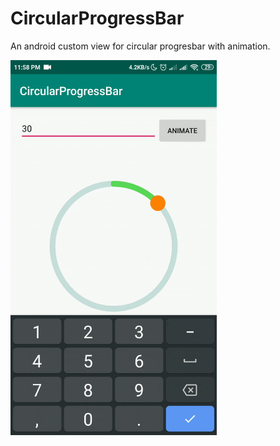 # CircularProgressBar
An android custom view for circular progresbar with animation.

<img src="https://github.com/Anuj-Kumar-Sharma/CircularProgressBar/blob/master/circularprogressbar.gif" width="330" height="600" />
